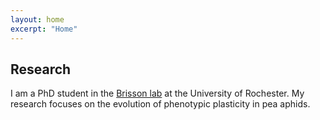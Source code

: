 ```yaml
---
layout: home
excerpt: "Home"
---
```


## Research

I am a PhD student in the [Brisson lab](https://www.brissonlab.org/) at the University of Rochester. My research focuses on the evolution of phenotypic plasticity in pea aphids.
